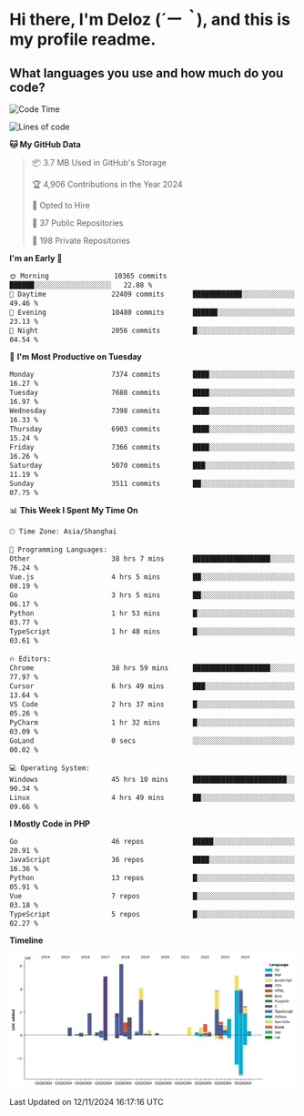 # **Hi there, I'm Deloz (*´ー｀*), and this is my profile readme.**

## **What languages you use and how much do you code?**

<!--START_SECTION:waka-->
![Code Time](http://img.shields.io/badge/Code%20Time-5%2C029%20hrs%206%20mins-blue)

![Lines of code](https://img.shields.io/badge/From%20Hello%20World%20I%27ve%20Written-46.4%20million%20lines%20of%20code-blue)

**🐱 My GitHub Data** 

> 📦 3.7 MB Used in GitHub's Storage 
 > 
> 🏆 4,906 Contributions in the Year 2024
 > 
> 💼 Opted to Hire
 > 
> 📜 37 Public Repositories 
 > 
> 🔑 198 Private Repositories 
 > 
**I'm an Early 🐤** 

```text
🌞 Morning                10365 commits       ██████░░░░░░░░░░░░░░░░░░░   22.88 % 
🌆 Daytime                22409 commits       ████████████░░░░░░░░░░░░░   49.46 % 
🌃 Evening                10480 commits       ██████░░░░░░░░░░░░░░░░░░░   23.13 % 
🌙 Night                  2056 commits        █░░░░░░░░░░░░░░░░░░░░░░░░   04.54 % 
```
📅 **I'm Most Productive on Tuesday** 

```text
Monday                   7374 commits        ████░░░░░░░░░░░░░░░░░░░░░   16.27 % 
Tuesday                  7688 commits        ████░░░░░░░░░░░░░░░░░░░░░   16.97 % 
Wednesday                7398 commits        ████░░░░░░░░░░░░░░░░░░░░░   16.33 % 
Thursday                 6903 commits        ████░░░░░░░░░░░░░░░░░░░░░   15.24 % 
Friday                   7366 commits        ████░░░░░░░░░░░░░░░░░░░░░   16.26 % 
Saturday                 5070 commits        ███░░░░░░░░░░░░░░░░░░░░░░   11.19 % 
Sunday                   3511 commits        ██░░░░░░░░░░░░░░░░░░░░░░░   07.75 % 
```


📊 **This Week I Spent My Time On** 

```text
🕑︎ Time Zone: Asia/Shanghai

💬 Programming Languages: 
Other                    38 hrs 7 mins       ███████████████████░░░░░░   76.24 % 
Vue.js                   4 hrs 5 mins        ██░░░░░░░░░░░░░░░░░░░░░░░   08.19 % 
Go                       3 hrs 5 mins        ██░░░░░░░░░░░░░░░░░░░░░░░   06.17 % 
Python                   1 hr 53 mins        █░░░░░░░░░░░░░░░░░░░░░░░░   03.77 % 
TypeScript               1 hr 48 mins        █░░░░░░░░░░░░░░░░░░░░░░░░   03.61 % 

🔥 Editors: 
Chrome                   38 hrs 59 mins      ███████████████████░░░░░░   77.97 % 
Cursor                   6 hrs 49 mins       ███░░░░░░░░░░░░░░░░░░░░░░   13.64 % 
VS Code                  2 hrs 37 mins       █░░░░░░░░░░░░░░░░░░░░░░░░   05.26 % 
PyCharm                  1 hr 32 mins        █░░░░░░░░░░░░░░░░░░░░░░░░   03.09 % 
GoLand                   0 secs              ░░░░░░░░░░░░░░░░░░░░░░░░░   00.02 % 

💻 Operating System: 
Windows                  45 hrs 10 mins      ███████████████████████░░   90.34 % 
Linux                    4 hrs 49 mins       ██░░░░░░░░░░░░░░░░░░░░░░░   09.66 % 
```

**I Mostly Code in PHP** 

```text
Go                       46 repos            █████░░░░░░░░░░░░░░░░░░░░   20.91 % 
JavaScript               36 repos            ████░░░░░░░░░░░░░░░░░░░░░   16.36 % 
Python                   13 repos            █░░░░░░░░░░░░░░░░░░░░░░░░   05.91 % 
Vue                      7 repos             █░░░░░░░░░░░░░░░░░░░░░░░░   03.18 % 
TypeScript               5 repos             █░░░░░░░░░░░░░░░░░░░░░░░░   02.27 % 
```



**Timeline**

![Lines of Code chart](https://raw.githubusercontent.com/deloz/deloz/main/assets/bar_graph.png)


 Last Updated on 12/11/2024 16:17:16 UTC
<!--END_SECTION:waka-->
